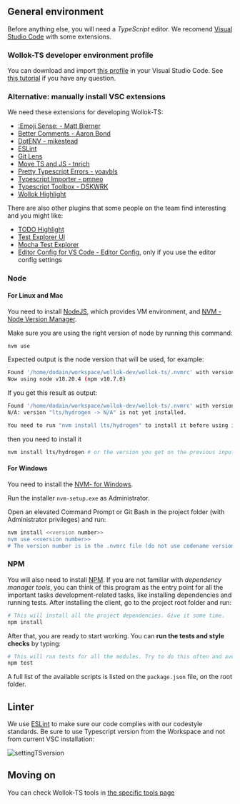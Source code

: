 
## General environment

Before anything else, you will need a *TypeScript* editor. We recomend [Visual Studio Code](https://code.visualstudio.com/) with some extensions.

### Wollok-TS developer environment profile

You can download and import [this profile](./Wollok-Dev%20Base.code-profile) in your Visual Studio Code. See [this tutorial](https://www.youtube.com/watch?v=QjvvqR9KyVo) if you have any question.

### Alternative: manually install VSC extensions

We need these extensions for developing Wollok-TS:

- [:Emoji Sense: - Matt Bierner](https://marketplace.visualstudio.com/items?itemName=bierner.emojisense)
- [Better Comments - Aaron Bond](https://marketplace.visualstudio.com/items?itemName=aaron-bond.better-comments)
- [DotENV - mikestead](https://marketplace.visualstudio.com/items?itemName=mikestead.dotenv)
- [ESLint](https://marketplace.visualstudio.com/items?itemName=dbaeumer.vscode-eslint)
- [Git Lens](https://marketplace.visualstudio.com/items?itemName=eamodio.gitlens)
- [Move TS and JS - tnrich](https://marketplace.visualstudio.com/items?itemName=tnrich.move-ts-js)
- [Pretty Typescript Errors - yoavbls](https://marketplace.visualstudio.com/items?itemName=yoavbls.pretty-ts-errors)
- [Typescript Importer - pmneo](https://marketplace.visualstudio.com/items?itemName=pmneo.tsimporter)
- [Typescript Toolbox - DSKWRK](https://marketplace.visualstudio.com/items?itemName=DSKWRK.vscode-generate-getter-setter)
- [Wollok Highlight](https://marketplace.visualstudio.com/items?itemName=uqbar.wollok-highlight)

There are also other plugins that some people on the team find interesting and you might like:

- [TODO Highlight](https://marketplace.visualstudio.com/items?itemName=wayou.vscode-todo-highlight)
- [Test Explorer UI](https://marketplace.visualstudio.com/items?itemName=hbenl.vscode-test-explorer)
- [Mocha Test Explorer](https://marketplace.visualstudio.com/items?itemName=hbenl.vscode-mocha-test-adapter)
- [Editor Config for VS Code - Editor Config](https://marketplace.visualstudio.com/items?itemName=EditorConfig.EditorConfig), only if you use the editor config settings

### Node

#### For Linux and Mac

You need to install [NodeJS](https://nodejs.org/es/), which provides VM environment, and [NVM - Node Version Manager](https://github.com/nvm-sh/nvm).

Make sure you are using the right version of node by running this command:

```bash
nvm use
```

Expected output is the node version that will be used, for example:

```bash
Found '/home/dodain/workspace/wollok-dev/wollok-ts/.nvmrc' with version <lts/hydrogen>
Now using node v18.20.4 (npm v10.7.0)
```

If you get this result as output:

```bash
Found '/home/dodain/workspace/wollok-dev/wollok-ts/.nvmrc' with version <lts/hydrogen>
N/A: version "lts/hydrogen -> N/A" is not yet installed.

You need to run "nvm install lts/hydrogen" to install it before using it.
```

then you need to install it

```bash
nvm install lts/hydrogen # or the version you get on the previous input
```

#### For Windows

You need to install the [NVM- for Windows](https://github.com/coreybutler/nvm-windows).

Run the installer `nvm-setup.exe` as Administrator.

Open an elevated Command Prompt or Git Bash in the project folder (with Administrator privileges) and run:

```bash
nvm install <<version number>>
nvm use <<version number>>
# The version number is in the .nvmrc file (do not use codename version e.g. lts/gallium, in Windows you have to use the equivalent version number e.g. 16.15.0)
```

### NPM

You will also need to install [NPM](https://www.npmjs.com/). If you are not familiar with *dependency manager tools*, you can think of this program as the entry point for all the important tasks development-related tasks, like installing dependencies and running tests. After installing the client, go to the project root folder and run:

```bash
# This will install all the project dependencies. Give it some time.
npm install
```

After that, you are ready to start working. You can **run the tests and style checks** by typing:

```bash
# This will run tests for all the modules. Try to do this often and avoid commiting changes if any test fails.
npm test
```

A full list of the available scripts is listed on the `package.json` file, on the root folder.

## Linter

We use [ESLint](https://eslint.org/) to make sure our code complies with our codestyle standards. Be sure to use Typescript version from the Workspace and not from current VSC installation:

![settingTSversion](https://user-images.githubusercontent.com/4549002/71355632-68957400-255e-11ea-808b-39ec97abff5c.gif)

## Moving on

You can check Wollok-TS tools in [the specific tools page](./Developer-tools.md)